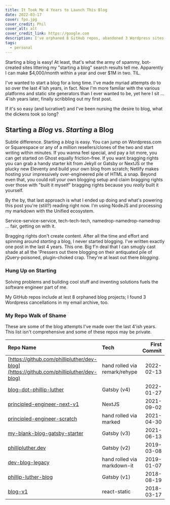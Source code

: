 ```yaml
---
title: It Took Me 4 Years to Launch This Blog
date: 2022-03-17
cover: fpo.jpg
cover_credit: Phil
cover_alt: alt
cover_credit_link: https://google.com
description: I've orphaned 8 GitHub repos, abandoned 3 Wordpress sites, and burned 4 years attempting to start a blog. For all the effort and time, this is my first post.
tags:
  - personal
---
```


Starting a blog is easy! At least, that's what the army of spammy, bot-created sites littering my "starting a blog" search results tell me. Apparently I can make $4,000/month within a year and over $1M in two. TIL.

I've wanted to start a blog for a long time. I've made myriad attempts do to so over the last 4'ish years, in fact. Now I'm more familiar with the various platforms and static site generators than I ever wanted to be, yet here I sit ... 4'ish years later, finally scribbling out my first post.

If it's so easy (and lucrative!) and I've been nursing the desire to blog, what the dickens took so long?

## Starting a _Blog_ vs. _Starting_ a Blog

Subtle difference. Starting a _blog_ is easy. You can jump on Wordpress.com or Squarespace or any of a million resellers/clones of the two and start writing within minutes. If you wanna feel special, and pay a lot more, you can get started on Ghost equally friction-free. If you want bragging rights you can grab a handy starter kit from Jekyll or Gatsby or NextJS or the plucky new Eleventy and build your own blog from scratch; Netlify makes hosting your impressively over-engineered pile of HTML a snap. Beyond even that, you could roll your own blogging setup and claim bragging rights over those with "built it myself" bragging rights because you _really_ built it yourself.

By the by, that last approach is what I ended up doing and what's powering this post you're (still?) reading right now. I'm using NodeJS and processing my markdown with the Unified ecosystem.

Service-service-service, tech-tech-tech, namedrop-namedrop-namedrop ... fair, getting on with it.

Bragging rights don't create content. After all the time and effort and spinning around _starting_ a blog, I never started blogging. I've written exactly one post in the last 4 years. This one. Big f'n deal that I can smugly cast shade at all the 'Pressers out there blogging on their antiquated pile of jQuery-poisoned, plugin-choked crap. They're at least out there _blogging_.

### Hung Up on Starting

Solving problems and building cool stuff and inventing solutions fuels the software engineer part of me.

My GitHub repos include at lest 8 orphaned blog projects; I found 3 Wordpress cancellations in my email archive, too.

### My Repo Walk of Shame

These are some of the blog attempts I've made over the last 4'ish years. This list isn't comprehensive and some of these repos may be private.

| Repo Name                                                                                     | Tech                          | First Commit | Last Commit |
| :-------------------------------------------------------------------------------------------- | :---------------------------- | -----------: | ----------: |
| [https://github.com/phillipluther/dev-blog](https://github.com/phillipluther/dev-blog)        | hand rolled via remark/rehype |   2022-02-13 |     Current |
| [blog-dot-phillip-luther](https://github.com/phillipluther/blog-dot-phillip-luther)           | Gatsby (v4)                   |   2022-01-27 |  2022-02-06 |
| [principled-engineer-next-v1](https://github.com/phillipluther/principled-engineer-next-v1)   | NextJS                        |   2021-09-02 |  2021-09-15 |
| [principled-engineer-scratch](https://github.com/phillipluther/principled-engineer-scratch)   | hand rolled via marked        |   2021-04-30 |  2021-09-02 |
| [my-blank-blog-gatsby-starter](https://github.com/phillipluther/my-blank-blog-gatsby-starter) | Gatsby (v3)                   |   2021-06-13 |  2021-06-25 |
| [phillipluther.dev](https://github.com/phillipluther/phillipluther.dev)                       | Gatsby (v2)                   |   2019-03-08 |          -- |
| [dev-blog-legacy](https://github.com/phillipluther/dev-blog-legacy)                           | hand rolled via markdown-it   |   2019-01-07 |  2019-01-08 |
| [phillip-luther-blog](https://github.com/phillipluther/phillip-luther-blog)                   | Gatsby (v1)                   |   2018-08-19 |          -- |
| [blog-v1](https://github.com/phillipluther/blog-v1)                                           | react-static                  |   2018-03-17 |  2018-03-18 |
